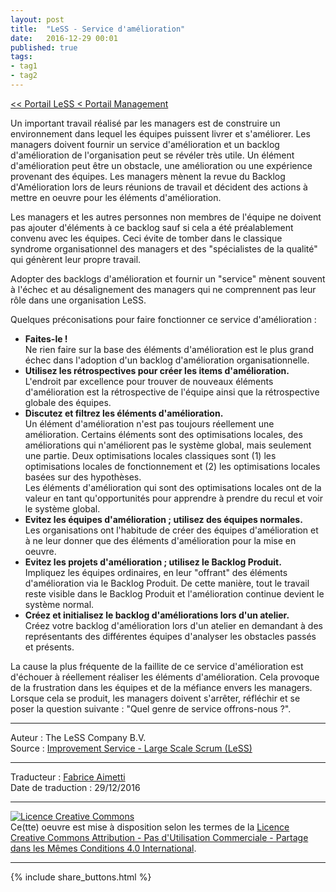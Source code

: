 ```yaml
---
layout: post
title:  "LeSS - Service d'amélioration"
date:   2016-12-29 00:01
published: true
tags:
- tag1
- tag2
---
```



[<< Portail LeSS < Portail Management](http://www.les-traducteurs-agiles.org/2016/12/26/less-portail-management.html)

Un important travail réalisé par les managers est de construire un environnement dans lequel les équipes puissent livrer et s'améliorer. Les managers doivent fournir un service d'amélioration et un backlog d'amélioration de l'organisation peut se révéler très utile. Un élément d'amélioration peut être un obstacle, une amélioration ou une expérience provenant des équipes. Les managers mènent la revue du Backlog d'Amélioration lors de leurs réunions de travail et décident des actions à mettre en oeuvre pour les éléments d'amélioration.

Les managers et les autres personnes non membres de l'équipe ne doivent pas ajouter d'éléments à ce backlog sauf si cela a été préalablement convenu avec les équipes. Ceci évite de tomber dans le classique syndrome organisationnel des managers et des "spécialistes de la qualité" qui génèrent leur propre travail.

Adopter des backlogs d'amélioration et fournir un "service" mènent souvent à l'échec et au désalignement des managers qui ne comprennent pas leur rôle dans une organisation LeSS.

Quelques préconisations pour faire fonctionner ce service d'amélioration :

* **Faites-le !** <br/> Ne rien faire sur la base des éléments d'amélioration est le plus grand échec dans l'adoption d'un backlog d'amélioration organisationnelle.
* **Utilisez les rétrospectives pour créer les items d'amélioration.** <br/> L'endroit par excellence pour trouver de nouveaux éléments d'amélioration est la rétrospective de l'équipe ainsi que la rétrospective globale des équipes.
* **Discutez et filtrez les éléments d'amélioration.** <br/> Un élément d'amélioration n'est pas toujours réellement une amélioration. Certains éléments sont des optimisations locales, des améliorations qui n'améliorent pas le système global, mais seulement une partie. Deux optimisations locales classiques sont (1) les optimisations locales de fonctionnement et (2) les optimisations locales basées sur des hypothèses. <br/> Les éléments d'amélioration qui sont des optimisations locales ont de la valeur en tant qu'opportunités pour apprendre à prendre du recul et voir le système global.
* **Evitez les équipes d'amélioration ; utilisez des équipes normales.** <br/> Les organisations ont l'habitude de créer des équipes d'amélioration et à ne leur donner que des éléments d'amélioration pour la mise en oeuvre.
* **Evitez les projets d'amélioration ; utilisez le Backlog Produit.** <br/> Impliquez les équipes ordinaires, en leur "offrant" des éléments d'amélioration via le Backlog Produit. De cette manière, tout le travail reste visible dans le Backlog Produit et l'amélioration continue devient le système normal.
* **Créez et initialisez le backlog d'améliorations lors d'un atelier.** <br/> Créez votre backlog d'amélioration lors d'un atelier en demandant à des représentants des différentes équipes d'analyser les obstacles passés et présents.


La cause la plus fréquente de la faillite de ce service d'amélioration est d'échouer à réellement réaliser les éléments d'amélioration. Cela provoque de la frustration dans les équipes et de la méfiance envers les managers. Lorsque cela se produit, les managers doivent s'arrêter, réfléchir et se poser la question suivante : "Quel genre de service offrons-nous ?".


---
Auteur : The LeSS Company B.V.  
Source : [Improvement Service - Large Scale Scrum (LeSS)](http://less.works/less/management/improvement_service.html)  

---
Traducteur : [Fabrice Aimetti](http://www.fabrice-aimetti.fr/)  
Date de traduction : 29/12/2016  

---

<a rel="license" href="http://creativecommons.org/licenses/by-nc-sa/4.0/"><img alt="Licence Creative Commons" style="border-width:0" src="http://i.creativecommons.org/l/by-nc-sa/4.0/88x31.png" /></a><br />Ce(tte) oeuvre est mise à disposition selon les termes de la <a rel="license" href="http://creativecommons.org/licenses/by-nc-sa/4.0/">Licence Creative Commons Attribution - Pas d'Utilisation Commerciale - Partage dans les Mêmes Conditions 4.0 International</a>.

---

{% include share_buttons.html %}

